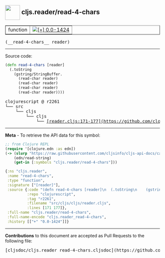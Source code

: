 ## <img width="48px" valign="middle" src="http://i.imgur.com/Hi20huC.png"> cljs.reader/read-4-chars

 <table border="1">
<tr>

<td>function</td>
<td><a href="https://github.com/cljsinfo/cljs-api-docs/tree/0.0-1424"><img valign="middle" alt="[+] 0.0-1424" src="https://img.shields.io/badge/+-0.0--1424-lightgrey.svg"></a> </td>
</tr>
</table>

 <samp>
(__read-4-chars__ reader)<br>
</samp>

---





Source code:

```clj
(defn read-4-chars [reader]
  (.toString
    (gstring/StringBuffer.
      (read-char reader)
      (read-char reader)
      (read-char reader)
      (read-char reader))))
```

 <pre>
clojurescript @ r2261
└── src
    └── cljs
        └── cljs
            └── <ins>[reader.cljs:171-177](https://github.com/clojure/clojurescript/blob/r2261/src/cljs/cljs/reader.cljs#L171-L177)</ins>
</pre>


---

__Meta__ - To retrieve the API data for this symbol:

```clj
;; from Clojure REPL
(require '[clojure.edn :as edn])
(-> (slurp "https://raw.githubusercontent.com/cljsinfo/cljs-api-docs/catalog/cljs-api.edn")
    (edn/read-string)
    (get-in [:symbols "cljs.reader/read-4-chars"]))
```

```clj
{:ns "cljs.reader",
 :name "read-4-chars",
 :type "function",
 :signature ["[reader]"],
 :source {:code "(defn read-4-chars [reader]\n  (.toString\n    (gstring/StringBuffer.\n      (read-char reader)\n      (read-char reader)\n      (read-char reader)\n      (read-char reader))))",
          :repo "clojurescript",
          :tag "r2261",
          :filename "src/cljs/cljs/reader.cljs",
          :lines [171 177]},
 :full-name "cljs.reader/read-4-chars",
 :full-name-encode "cljs.reader_read-4-chars",
 :history [["+" "0.0-1424"]]}

```

---

__Contributions__ to this document are accepted as Pull Requests to the following file:

 <pre>
[cljsdoc/cljs.reader_read-4-chars.cljsdoc](https://github.com/cljsinfo/cljs-api-docs/blob/master/cljsdoc/cljs.reader_read-4-chars.cljsdoc)
</pre>

